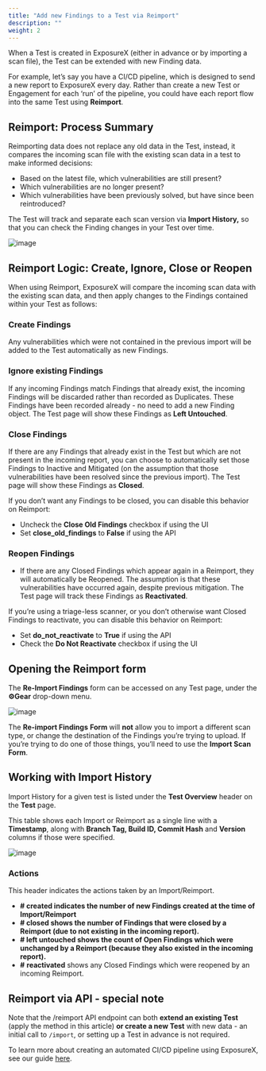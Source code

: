 ```yaml
---
title: "Add new Findings to a Test via Reimport"
description: ""
weight: 2
---
```


When a Test is created in ExposureX (either in advance or by importing a scan file), the Test can be extended with new Finding data.

For example, let’s say you have a CI/CD pipeline, which is designed to send a new report to ExposureX every day. Rather than create a new Test or Engagement for each ‘run’ of the pipeline, you could have each report flow into the same Test using **Reimport**.

## Reimport: Process Summary

Reimporting data does not replace any old data in the Test, instead, it compares the incoming scan file with the existing scan data in a test to make informed decisions:

* Based on the latest file, which vulnerabilities are still present?
* Which vulnerabilities are no longer present?
* Which vulnerabilities have been previously solved, but have since been reintroduced?

The Test will track and separate each scan version via **Import History,** so that you can check the Finding changes in your Test over time.

![image](images/using_reimport.png)

## Reimport Logic: Create, Ignore, Close or Reopen

When using Reimport, ExposureX will compare the incoming scan data with the existing scan data, and then apply changes to the Findings contained within your Test as follows:

### Create Findings

Any vulnerabilities which were not contained in the previous import will be added to the Test automatically as new Findings.

### Ignore existing Findings

If any incoming Findings match Findings that already exist, the incoming Findings will be discarded rather than recorded as Duplicates. These Findings have been recorded already \- no need to add a new Finding object. The Test page will show these Findings as **Left Untouched**.

### Close Findings

If there are any Findings that already exist in the Test but which are not present in the incoming report, you can choose to automatically set those Findings to Inactive and Mitigated (on the assumption that those vulnerabilities have been resolved since the previous import). The Test page will show these Findings as **Closed**.

If you don’t want any Findings to be closed, you can disable this behavior on Reimport:

* Uncheck the **Close Old Findings** checkbox if using the UI
* Set **close\_old\_findings** to **False** if using the API

### Reopen Findings

* If there are any Closed Findings which appear again in a Reimport, they will automatically be Reopened. The assumption is that these vulnerabilities have occurred again, despite previous mitigation. The Test page will track these Findings as **Reactivated**.

If you’re using a triage\-less scanner, or you don’t otherwise want Closed Findings to reactivate, you can disable this behavior on Reimport:

* Set **do\_not\_reactivate** to **True** if using the API
* Check the **Do Not Reactivate** checkbox if using the UI

## Opening the Reimport form

The **Re\-Import Findings** form can be accessed on any Test page, under the **⚙️Gear** drop\-down menu.

![image](images/using_reimport_2.png) 

The **Re\-import Findings** **Form** will **not** allow you to import a different scan type, or change the destination of the Findings you’re trying to upload. If you’re trying to do one of those things, you’ll need to use the **Import Scan Form**.

## Working with Import History

Import History for a given test is listed under the **Test Overview** header on the **Test** page.

This table shows each Import or Reimport as a single line with a **Timestamp**, along with **Branch Tag, Build ID, Commit Hash** and **Version** columns if those were specified.

![image](images/using_reimport_3.png)

### Actions

This header indicates the actions taken by an Import/Reimport.

* **\# created indicates the number of new Findings created at the time of Import/Reimport**
* **\# closed shows the number of Findings that were closed by a Reimport (due to not existing in the incoming report).**
* **\# left untouched shows the count of Open Findings which were unchanged by a Reimport (because they also existed in the incoming report).**
* **\#** **reactivated** shows any Closed Findings which were reopened by an incoming Reimport.

## Reimport via API \- special note

Note that the /reimport API endpoint can both **extend an existing Test** (apply the method in this article) **or create a new Test** with new data \- an initial call to `/import`, or setting up a Test in advance is not required.

To learn more about creating an automated CI/CD pipeline using ExposureX, see our guide [here](../api_pipeline_modelling).
